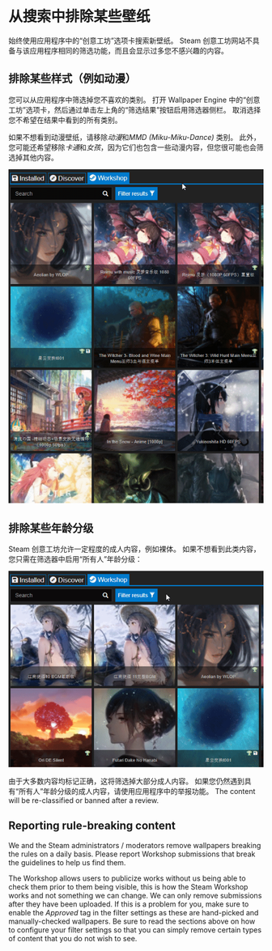 # 从搜索中排除某些壁纸

始终使用应用程序中的“创意工坊”选项卡搜索新壁纸。 Steam 创意工坊网站不具备与该应用程序相同的筛选功能，而且会显示过多您不感兴趣的内容。

## 排除某些样式（例如动漫）

您可以从应用程序中筛选掉您不喜欢的类别。 打开 Wallpaper Engine 中的“创意工坊”选项卡，然后通过单击左上角的“筛选结果”按钮启用筛选器侧栏。 取消选择您不希望在结果中看到的所有类别。

如果不想看到动漫壁纸，请移除*动漫*和*MMD (Miku-Miku-Dance)* 类别。 此外，您可能还希望移除*卡通*和*女孩*，因为它们也包含一些动漫内容，但您很可能也会筛选掉其他内容。

![Deselect all categories you do not like in the filter sidebar](./categories.gif)

## 排除某些年龄分级

Steam 创意工坊允许一定程度的成人内容，例如裸体。 如果不想看到此类内容，您只需在筛选器中启用“所有人”年龄分级：

![Deslect the "Mature" and "Questionable" age rating in the filter sidebar](./ageratings.gif)

由于大多数内容均标记正确，这将筛选掉大部分成人内容。 如果您仍然遇到具有“所有人”年龄分级的成人内容，请使用应用程序中的举报功能。 The content will be re-classified or banned after a review.

## Reporting rule-breaking content

We and the Steam administrators / moderators remove wallpapers breaking the rules on a daily basis. Please report Workshop submissions that break the guidelines to help us find them.

The Workshop allows users to publicize works without us being able to check them prior to them being visible, this is how the Steam Workshop works and not something we can change. We can only remove submissions after they have been uploaded. If this is a problem for you, make sure to enable the *Approved* tag in the filter settings as these are hand-picked and manually-checked wallpapers. Be sure to read the sections above on how to configure your filter settings so that you can simply remove certain types of content that you do not wish to see.